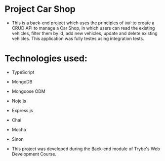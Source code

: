 # Project Car Shop

* This is a back-end project which uses the principles of `OOP` to create a CRUD API to manage a Car Shop, in which users can read the existing vehicles, filter them by id, add new vehicles, update and delete existing vehicles. This application was fully testes using integration tests.

# Technologies used:
* TypeScript
* MongoDB
* Mongoose ODM
* Noje.js
* Express.js
* Chai
* Mocha
* Sinon


* This project was developed during the Back-end module of Trybe's Web Development Course.
